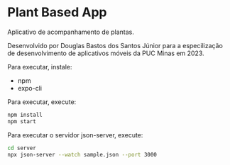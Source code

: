 # Plant Based App

Aplicativo de acompanhamento de plantas.

Desenvolvido por Douglas Bastos dos Santos Júnior para a especilização de desenvolvimento de aplicativos móveis da PUC Minas em 2023.

Para executar, instale:

* npm
* expo-cli

Para executar, execute:

```bash
npm install
npm start
```

Para executar o servidor json-server, execute:

```bash
cd server
npx json-server --watch sample.json --port 3000
```
